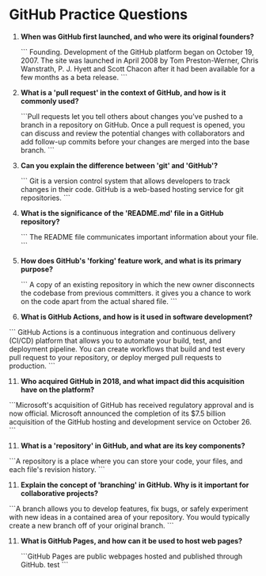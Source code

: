 # GitHub Practice Questions

1. **When was GitHub first launched, and who were its original founders?**

   \`\`\`
   Founding. Development of the GitHub platform began on October 19, 2007. The site was launched in April 2008 by Tom Preston-Werner, Chris Wanstrath, P. J. Hyett and Scott Chacon after it had been available for a few months as a beta release.
   \`\`\`

3. **What is a 'pull request' in the context of GitHub, and how is it commonly used?**

   \`\`\`Pull requests let you tell others about changes you've pushed to a branch in a repository on GitHub. Once a pull request is opened, you can discuss and review the potential changes with collaborators and add follow-up commits before your changes are merged into the base branch.
   \`\`\`

5. **Can you explain the difference between 'git' and 'GitHub'?**

   \`\`\`
   Git is a version control system that allows developers to track changes in their code. GitHub is a web-based hosting service for git repositories.
   \`\`\`

7. **What is the significance of the 'README.md' file in a GitHub repository?**

   \`\`\`
   The README file communicates important information about your file.
   \`\`\`

9. **How does GitHub's 'forking' feature work, and what is its primary purpose?**

   \`\`\` A copy of an existing repository in which the new owner disconnects the codebase from previous committers. it gives you a chance to work on the code apart from the actual shared file. 
   \`\`\`

11. **What is GitHub Actions, and how is it used in software development?**

   \`\`\` GitHub Actions is a continuous integration and continuous delivery (CI/CD) platform that allows you to automate your build, test, and deployment pipeline. You can create workflows that build and test every pull request to your repository, or deploy merged pull requests to production.
   \`\`\`

11. **Who acquired GitHub in 2018, and what impact did this acquisition have on the platform?**

   \`\`\`Microsoft's acquisition of GitHub has received regulatory approval and is now official. Microsoft announced the completion of its $7.5 billion acquisition of the GitHub hosting and development service on October 26.
   \`\`\`

11. **What is a 'repository' in GitHub, and what are its key components?**

   \`\`\`A repository is a place where you can store your code, your files, and each file's revision history.
   \`\`\`

11. **Explain the concept of 'branching' in GitHub. Why is it important for collaborative projects?**

   \`\`\`A branch allows you to develop features, fix bugs, or safely experiment with new ideas in a contained area of your repository. You would typically create a new branch off of your original branch.
   \`\`\`

11. **What is GitHub Pages, and how can it be used to host web pages?**

    \`\`\`GitHub Pages are public webpages hosted and published through GitHub. test
    \`\`\`

